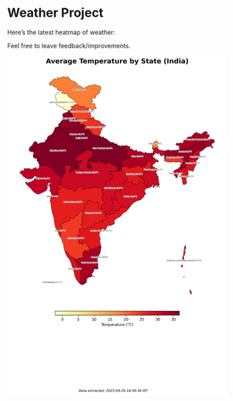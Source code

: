 # Weather Project

Here’s the latest heatmap of weather:

Feel free to leave feedback/improvements.

![India Heatmap](docs/assets/india_heatmap.png?v=D65AE4)
